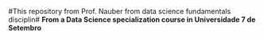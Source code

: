 #This repository from Prof. Nauber from  data science fundamentals disciplin#
**From a Data Science specialization course in Universidade 7 de Setembro**
